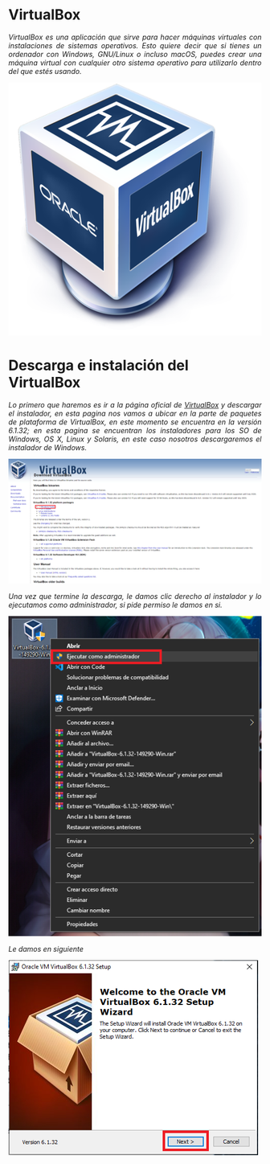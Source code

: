 # VirtualBox

<cite style="display:block; text-align: justify">VirtualBox es una aplicación que sirve para hacer máquinas virtuales con instalaciones de sistemas operativos. Esto quiere decir que si tienes un ordenador con Windows, GNU/Linux o incluso macOS, puedes crear una máquina virtual con cualquier otro sistema operativo para utilizarlo dentro del que estés usando.</cite>

![VirtualBox](img_Instalacion_Hipervisor/img0.png) 


# Descarga e instalación del VirtualBox
<cite style="display:block; text-align: justify">Lo primero que haremos es ir a la página oficial de [VirtualBox][1_0] y descargar el instalador, en esta pagina nos vamos a ubicar en la parte de paquetes de plataforma de VirtualBox, en este momento se encuentra en la versión 6.1.32; en esta pagina se encuentran los instaladores para los SO de Windows, OS X, Linux y Solaris, en este caso nosotros descargaremos el instalador de Windows.</cite>

![Pag. VirtualBox](img_Instalacion_Hipervisor/img1.png)


[1_0]:https://www.virtualbox.org/wiki/Downloads

<cite style="display:block; text-align: justify">Una vez que termine la descarga, le damos clic derecho al instalador y lo ejecutamos como administrador, si pide permiso le damos en si.</cite>

![Instalador](img_Instalacion_Hipervisor/img2.png)

<cite style="display:block; text-align: justify">Le damos en siguiente</cite>

![Instalador](img_Instalacion_Hipervisor/img3.png)